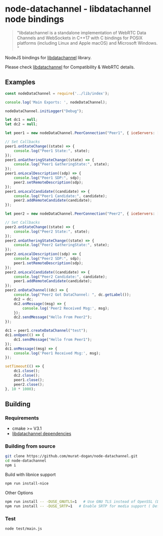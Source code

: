 # node-datachannel - libdatachannel node bindings 

> "libdatachannel is a standalone implementation of WebRTC Data Channels and WebSockets in C++17 with C bindings for POSIX platforms (including Linux and Apple macOS) and Microsoft Windows. "

NodeJS bindings for [libdatachannel](https://github.com/paullouisageneau/libdatachannel) library. 

Please check [libdatachannel](https://github.com/paullouisageneau/libdatachannel) for Compatibility & WebRTC details.

## Examples
```js
const nodeDataChannel = require('../lib/index');

console.log('Main Exports: ', nodeDataChannel);

nodeDataChannel.initLogger("Debug");

let dc1 = null;
let dc2 = null;

let peer1 = new nodeDataChannel.PeerConnection("Peer1", { iceServers: ["stun.l.google.com:19302"] });

// Set Callbacks
peer1.onStateChange((state) => {
    console.log("Peer1 State:", state);
});
peer1.onGatheringStateChange((state) => {
    console.log("Peer1 GatheringState:", state);
});
peer1.onLocalDescription((sdp) => {
    console.log("Peer1 SDP:", sdp);
    peer2.setRemoteDescription(sdp);
});
peer1.onLocalCandidate((candidate) => {
    console.log("Peer1 Candidate:", candidate);
    peer2.addRemoteCandidate(candidate);
});

let peer2 = new nodeDataChannel.PeerConnection("Peer2", { iceServers: ["stun.l.google.com:19302"] });

// Set Callbacks
peer2.onStateChange((state) => {
    console.log("Peer2 State:", state);
});
peer2.onGatheringStateChange((state) => {
    console.log("Peer2 GatheringState:", state);
});
peer2.onLocalDescription((sdp) => {
    console.log("Peer2 SDP:", sdp);
    peer1.setRemoteDescription(sdp);
});
peer2.onLocalCandidate((candidate) => {
    console.log("Peer2 Candidate:", candidate);
    peer1.addRemoteCandidate(candidate);
});
peer2.onDataChannel((dc) => {
    console.log("Peer2 Got DataChannel: ", dc.getLabel());
    dc2 = dc;
    dc2.onMessage((msg) => {
        console.log('Peer2 Received Msg:', msg);
    });
    dc2.sendMessage("Hello From Peer2");
});

dc1 = peer1.createDataChannel("test");
dc1.onOpen(() => {
    dc1.sendMessage("Hello from Peer1");
});
dc1.onMessage((msg) => {
    console.log('Peer1 Received Msg:', msg);
});

setTimeout(() => {
    dc1.close();
    dc2.close();
    peer1.close();
    peer2.close();
}, 10 * 1000);
```


## Building

### Requirements
* cmake >= V3.1
* [libdatachannel dependencies](https://github.com/paullouisageneau/libdatachannel/blob/master/README.md#dependencies)

### Building from source

```sh
git clone https://github.com/murat-dogan/node-datachannel.git
cd node-datachannel
npm i
```

Build with libnice support
```sh
npm run install-nice
```

Other Options
```sh
npm run install -- -DUSE_GNUTLS=1   # Use GNU TLS instead of OpenSSL (Default False)
npm run install -- -DUSE_SRTP=1   # Enable SRTP for media support ( Default False)
```

### Test
```
node test/main.js
```

